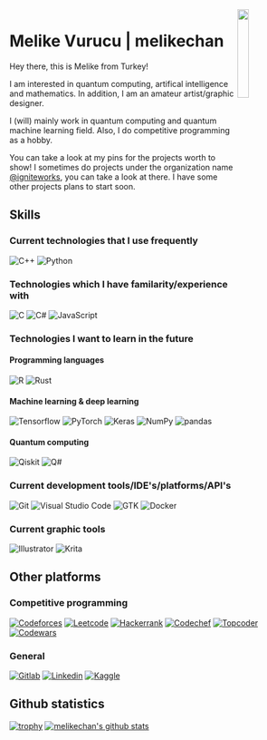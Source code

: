 <img align="right" src="melikechan-logo.svg" width="20%">

# Melike Vurucu | melikechan

Hey there, this is Melike from Turkey!

I am interested in quantum computing, artifical intelligence and mathematics. In addition, I am an amateur artist/graphic designer.

I (will) mainly work in quantum computing and quantum machine learning field. Also, I do competitive programming as a hobby.

You can take a look at my pins for the projects worth to show! I sometimes do projects under the organization name [@igniteworks](https://github.com/igniteworks), you can take a look at there. I have some other projects plans to start soon.

## Skills

### Current technologies that I use frequently

![C++](https://img.shields.io/badge/C%2B%2B-00599C?style=for-the-badge&logo=c%2B%2B&logoColor=white)
![Python](https://img.shields.io/badge/Python-14354C?style=for-the-badge&logo=python&logoColor=white)

### Technologies which I have familarity/experience with

![C](https://img.shields.io/badge/C-00599C?style=for-the-badge&logo=c&logoColor=white)
![C#](https://img.shields.io/badge/C%23-239120?style=for-the-badge&logo=c-sharp&logoColor=white)
![JavaScript](https://img.shields.io/badge/JavaScript-F7DF1E?style=for-the-badge&logo=javascript&logoColor=white)

### Technologies I want to learn in the future

#### Programming languages

![R](https://img.shields.io/badge/R-276DC3?style=for-the-badge&logo=r&logoColor=white)
![Rust](https://img.shields.io/badge/Rust-000000?style=for-the-badge&logo=rust&logoColor=white)

#### Machine learning & deep learning

![Tensorflow](https://img.shields.io/badge/Tensorflow-FF6F00?style=for-the-badge&logo=tensorflow&logoColor=white)
![PyTorch](https://img.shields.io/badge/PyTorch-EE4C2C?style=for-the-badge&logo=pytorch&logoColor=white)
![Keras](https://img.shields.io/badge/Keras-D00000?style=for-the-badge&logo=keras&logoColor=white)
![NumPy](https://img.shields.io/badge/NumPy-013243?style=for-the-badge&logo=numpy&logoColor=white)
![pandas](https://img.shields.io/badge/pandas-150458?style=for-the-badge&logo=pandas&logoColor=white)

#### Quantum computing

![Qiskit](https://img.shields.io/badge/Qiskit-6929C4?style=for-the-badge&logo=qiskit&logoColor=white)
![Q#](https://img.shields.io/badge/Q%23-570861?style=for-the-badge&logoColor=white)

### Current development tools/IDE's/platforms/API's

![Git](https://img.shields.io/badge/Git-F05032?style=for-the-badge&logo=git&logoColor=white)
![Visual Studio Code](https://img.shields.io/badge/Visual%20Studio%20Code-007ACC?style=for-the-badge&logo=visual-studio-code&logoColor=white)
![GTK](https://img.shields.io/badge/GTK-4A86CF?style=for-the-badge&logoColor=white)
![Docker](https://img.shields.io/badge/Docker-2496ED?style=for-the-badge&logo=docker&logoColor=white)

### Current graphic tools

![Illustrator](https://img.shields.io/badge/Adobe%20Illustrator-FF9A00?style=for-the-badge&logo=adobe%20illustrator&logoColor=white)
![Krita](https://img.shields.io/badge/Krita-3BABFF?style=for-the-badge&logo=krita&logoColor=white)

## Other platforms

### Competitive programming

[![Codeforces](https://img.shields.io/badge/-00599C?style=for-the-badge&logo=codeforces&logoColor=white)](https://codeforces.com/profile/melikechan)
[![Leetcode](https://img.shields.io/badge/-FFA116?style=for-the-badge&logo=leetcode&logoColor=white)](https://leetcode.com/melikechan)
[![Hackerrank](https://img.shields.io/badge/-00EA64?style=for-the-badge&logo=hackerrank&logoColor=white)](https://hackerrank.com/melikechan)
[![Codechef](https://img.shields.io/badge/-5B4638?style=for-the-badge&logo=codechef&logoColor=white)](https://codechef.com/users/melikechan)
[![Topcoder](https://img.shields.io/badge/-29A7DF?style=for-the-badge&logo=topcoder&logoColor=white)](https://platform.topcoder.com/profile/melikechan)
[![Codewars](https://img.shields.io/badge/-B1361E?style=for-the-badge&logo=codewars&logoColor=white)](https://codewars.com/users/melikechan)

### General

[![Gitlab](https://img.shields.io/badge/-FCA121?style=for-the-badge&logo=gitlab&logoColor=white)](https://gitlab.com/melikechan)
[![Linkedin](https://img.shields.io/badge/-0A66C2?style=for-the-badge&logo=linkedin&logoColor=white)](https://linkedin.com/in/melikevurucu)
[![Kaggle](https://img.shields.io/badge/-20BEFF?style=for-the-badge&logo=kaggle&logoColor=white)](https://kaggle.com/melikechan)

## Github statistics

[![trophy](https://github-profile-trophy.vercel.app/?username=melikechan&theme=onedark&no-bg=true)](https://github.com/ryo-ma/github-profile-trophy)
[![melikechan's github stats](https://github-readme-stats.vercel.app/api?username=melikechan)](https://github.com/anuraghazra/github-readme-stats)
